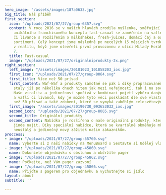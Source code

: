 ```yaml
---
hero_image: "/assets/images/187a0633.jpg"
big_title: Náš příběh
first_section:
  icon: "/uploads/2021/07/27/group-6357.svg"
  content: V roce 2016 se v našich hlavách zrodila myšlenka, směřující k založení
    unikátního franchisového konceptu fast-casual se zaměřením na vafle a palačinky
    či lívance s rozšířením o milkshakes, fresh-juices, domácí čaj a ostatní doplňkový
    sortiment. Celý koncept jsme následně po necelých 15 měsících tvrdé práce, proměnili
    v realitu, když jsme otevřeli první provozovnu v ulici Milady Horákové 52 na Praze
    7.
  title: Fast-casual
  image: "/uploads/2021/07/27/originalniprodukty-2x.png"
right_section:
  left_image: "/assets/images/20181023_101858203_ios.jpg"
  first_icon: "/uploads/2021/07/27/group-8064.svg"
  first_title: Více než 50 prísad
  first_content: Waf-Waf a produkty samotné se pak i díky propracovanému marketingu
    staly již po několika dnech hitem jak mezi veřejností, tak i na sociálních sítích.
    Naše viralita a jedinečnost spočívá v kombinaci pojetí výběru daných palačinek
    a vaflí či lívanců, kdy je možné tyto věci poskládat dle své vlastní volby z více
    než 50 přísad a také zdobení, které se vymyká zaběhlým celosvětovým standardům.
  first_image: "/assets/images/20190730_093653032_ios.jpg"
  second_icon: "/uploads/2021/07/27/group-8065.svg"
  second_title: Originální produkty
  second_content: Nabídka je rozšířena o naše originální produkty, které nelze nikde
    jinde najít. Díky speciální nabídce, která se kvartálně obměňuje můžeme dopřát
    neustálý a jedinečný nový zážitek našim zákazníkům.
proccess:
- image: "/uploads/2021/07/27/group-55760.svg"
  name: Vyberte si z naší nabídky na MenuBoard x Sestavte si Udělej vlastní dle letáku
- image: "/uploads/2021/07/27/group-45860.svg"
  name: Dokončete objednávku s obsluhou a obdržíte pager
- image: "/uploads/2021/07/27/group-45862.svg"
  name: Počkejte, než Vám pager zazvoní
- image: "/uploads/2021/07/27/group-45866.svg"
  name: Přijďte s pagerem pro objednávku a vychutnejte si jídlo
layout: about
subtitle: ''

---
```

